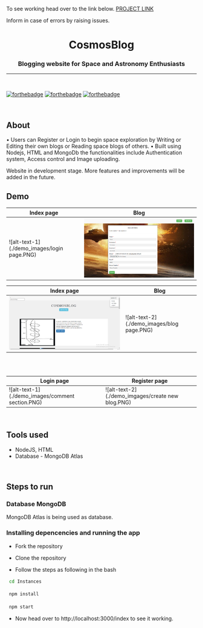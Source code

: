 To see working head over to the link below.
[PROJECT LINK](https://powerful-bastion-56431.herokuapp.com/index)

Inform in case of errors by raising issues.

<h1 align="center" >CosmosBlog</h1>
<h3 align="center"> Blogging website for Space and Astronomy Enthusiasts</h3>

<hr>

<br>

[![forthebadge](http://forthebadge.com/images/badges/built-with-love.svg)](http://forthebadge.com)
[![forthebadge](https://forthebadge.com/images/badges/uses-js.svg)](http://forthebadge.com)
[![forthebadge](https://forthebadge.com/images/badges/check-it-out.svg)](https://forthebadge.com)

<br>

## About
• Users can Register or Login to begin space exploration by Writing or Editing their own blogs or Reading space blogs of others.
• Built using Nodejs, HTML and MongoDb the functionalities include Authentication system, Access control and Image uploading.

Website in development stage. More features and improvements will be added in the future.

## Demo
|           Index page                           |                Blog                       |
| -----------------------------------------------| ------------------------------------------|
| ![alt-text-1](./demo_images/login page.PNG)    | ![alt-text-2](./demo_images/register.PNG) |


|           Index page                      |                Blog                       |
| ------------------------------------------| ------------------------------------------|
| ![alt-text-1](./demo_images/index.PNG)    | ![alt-text-2](./demo_images/blog page.PNG)|

<br>
<br>

|           Login page                             |         Register page                                                 |
| -------------------------------------------------| ----------------------------------------------------------------------|
| ![alt-text-1](./demo_images/comment section.PNG) |![alt-text-2](./demo_imgages/create new blog.PNG)                      |

<br>

## Tools used
* NodeJS, HTML
* Database - MongoDB Atlas

<br>

## Steps to run

### Database MongoDB
MongoDB Atlas is being used as database.

### Installing depencencies and running the app

* Fork the repository

* Clone the repository  
* Follow the steps as following in the bash

```sh
 cd Instances

 npm install

 npm start
```
* Now head over to http://localhost:3000/index to see it working.

<br>
